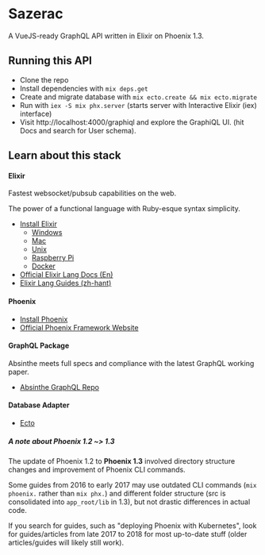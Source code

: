 # Sazerac

A VueJS-ready GraphQL API written in Elixir on Phoenix 1.3.

## Running this API

* Clone the repo
* Install dependencies with `mix deps.get`
* Create and migrate database with `mix ecto.create && mix ecto.migrate`
* Run with `iex -S mix phx.server` (starts server with Interactive Elixir (iex) interface)
* Visit http://localhost:4000/graphiql and explore the GraphiQL UI. (hit Docs and search for User schema).

## Learn about this stack

#### Elixir

Fastest websocket/pubsub capabilities on the web.

The power of a functional language with Ruby-esque syntax simplicity.

* [Install Elixir](https://elixir-lang.org/install.html)
  - [Windows](https://elixir-lang.org/install.html#windows)
  - [Mac](https://elixir-lang.org/install.html#mac-os-x)
  - [Unix](https://elixir-lang.org/install.html#unix-and-unix-like)
  - [Raspberry Pi](https://elixir-lang.org/install.html#raspberry-pi)
  - [Docker](https://elixir-lang.org/install.html#docker)
* [Official Elixir Lang Docs (En)](https://elixir-lang.org/)
* [Elixir Lang Guides (zh-hant)](https://elixirschool.com/zh-hant/)

#### Phoenix

* [Install Phoenix](https://hexdocs.pm/phoenix/installation.html)
* [Official Phoenix Framework Website](http://www.phoenixframework.org/)

#### GraphQL Package

Absinthe meets full specs and compliance with the latest GraphQL working paper.

* [Absinthe GraphQL Repo](https://github.com/absinthe-graphql/absinthe)

#### Database Adapter
* [Ecto](https://github.com/elixir-ecto/ecto)

##### A note about Phoenix 1.2 ~> 1.3

The update of Phoenix 1.2 to **Phoenix 1.3** involved directory structure changes and improvement of Phoenix CLI commands.

Some guides from 2016 to early 2017 may use outdated CLI commands (`mix phoenix.` rather than `mix phx.`) and different folder structure (src is consolidated into `app_root/lib` in 1.3), but not drastic differences in actual code.

If you search for guides, such as "deploying Phoenix with Kubernetes", look for guides/articles from late 2017 to 2018 for most up-to-date stuff (older articles/guides will likely still work).
